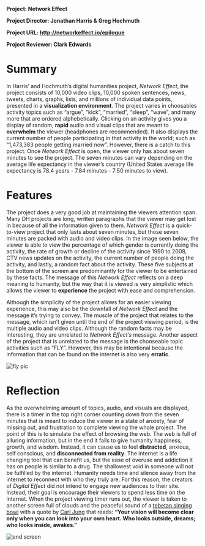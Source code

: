 **Project: Network Effect**

**Project Director: Jonathan Harris & Greg Hochmuth**

**Project URL: http://networkeffect.io/epilogue**

**Project Reviewer: Clark Edwards**

# Summary
  In Harris’ and Hochmuth’s digital humanities project, *Network Effect*, the project consists of 10,000 video clips, 10,000 spoken sentences, news, tweets, charts, graphs, lists, and millions of individual data points, presented in a **visualization environment**. The project varies in choosables activity topics such as “argue”, “kick”, “married”, “sleep”, “wave”, and many more that are ordered alphebetically. Clicking on an activity gives you a display of random, **rapid** audio and visual clips that are meant to **overwhelm** the viewer (headphones are recommended). It also displays the current number of people participating in that activity in the world; such as “1,473,383 people getting married now”. However, there is a catch to this project. Once *Network Effect* is open, the viewer only has about seven minutes to see the project. The seven minutes can vary depending on the average life expectancy in the viewer’s country (United States average life expectancy is 78.4 years - 7.84 minutes - 7:50 minutes to view).

# Features
  The project does a very good job at maintaining the viewers attention span. Many DH projects are long, written paragraphs that the viewer may get lost in because of all the information given to them. *Network Effect* is a quick-to-view project that only lasts about seven minutes, but those seven minutes are packed with audio and video clips. In the image seen below, the viewer is able to view the percentage of which gender is currently doing the activity, the rate of growth or decline of the activity since 1990 to 2008, CTV news updates on the activity, the current number of people doing the activity, and lastly, a random fact about the activity. These five subjects at the bottom of the screen are predominantly for the viewer to be entertained by these facts. The message of this *Network Effect* reflects on a deep meaning to humanity, but the way that it is viewed is very simplistic which allows the viewer to **experience** the project with ease and comprehension. 

  Although the simplicity of the project allows for an easier viewing experience, this may also be the downfall of *Network Effect* and the message it’s trying to convey. The muscle of the project that relates to the message, which isn’t given until the end of the project viewing period, is the multiple audio and video clips. Although the random facts may be interesting, they are unrelated to *Network Effect’s* message. Another aspect of the project that is unrelated to the message is the chooseable topic activities such as “FLY”. However, this may be intentional because the information that can be found on the internet is also very **erratic**.
  
![fly pic](https://clarkedwards.github.io/Clark-Edwards-CNU/images/rbpicone.png)

# Reflection
  As the overwhelming amount of topics, audio, and visuals are displayed, there is a timer in the top right corner counting down from the seven minutes that is meant to induce the viewer in a state of anxiety, fear of missing out, and frustration to complete viewing the whole project. The point of this is to simulate the effect of browsing the web. The web is full of alluring information, but in the end it fails to give humanity happiness, growth, and wisdom. Instead, it can cause us to feel **distracted**, anxious, self conscious, and **disconnected from reality**. The internet is a life changing tool that can benefit us, but the ease of overuse and addiction it has on people is similar to a drug. The shallowest void in someone will not be fulfilled by the internet. Humanity needs time and silence away from the internet to reconnect with who they truly are. For this reason, the creators of *Digital Effect* did not intend to engage new audiences to their site. Instead, their goal is encourage their viewers to spend less time on the internet. When the project viewing timer runs out, the viewer is taken to another screen full of clouds and the peaceful sound of a [tebetan singing bowl](Link:https://www.youtube.com/watch?v=Y6QTdvbu0uI) with a quote by [Carl Jung](Link:https://en.wikipedia.org/wiki/Carl_Jung) that reads: **“Your vision will become clear only when you can look into your own heart. Who looks outside, dreams; who looks inside, awakes.”**

![end screen](https://clarkedwards.github.io/Clark-Edwards-CNU/images/rbpictwo.png)
